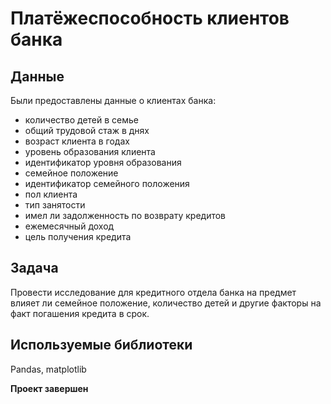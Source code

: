 # Платёжеспособность клиентов банка
## Данные
Были предоставлены данные о клиентах банка:
*  количество детей в семье
* общий трудовой стаж в днях
* возраст клиента в годах
* уровень образования клиента
* идентификатор уровня образования
* семейное положение
* идентификатор семейного положения
* пол клиента
* тип занятости
* имел ли задолженность по возврату кредитов
* ежемесячный доход
* цель получения кредита
 
## Задача
Провести исследование для кредитного отдела банка на предмет влияет ли семейное положение, количество детей и другие факторы на факт погашения кредита в срок.
## Используемые библиотеки
Pandas, matplotlib

**Проект завершен**

